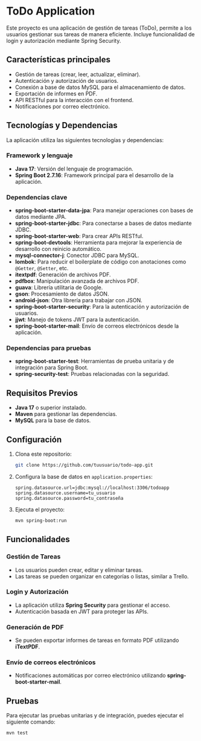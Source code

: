 # ToDo Application

Este proyecto es una aplicación de gestión de tareas (ToDo), permite a los usuarios gestionar sus tareas de manera eficiente. Incluye funcionalidad de login y autorización mediante Spring Security.

## Características principales
- Gestión de tareas (crear, leer, actualizar, eliminar).
- Autenticación y autorización de usuarios.
- Conexión a base de datos MySQL para el almacenamiento de datos.
- Exportación de informes en PDF.
- API RESTful para la interacción con el frontend.
- Notificaciones por correo electrónico.

## Tecnologías y Dependencias

La aplicación utiliza las siguientes tecnologías y dependencias:

### Framework y lenguaje
- **Java 17**: Versión del lenguaje de programación.
- **Spring Boot 2.7.16**: Framework principal para el desarrollo de la aplicación.

### Dependencias clave
- **spring-boot-starter-data-jpa**: Para manejar operaciones con bases de datos mediante JPA.
- **spring-boot-starter-jdbc**: Para conectarse a bases de datos mediante JDBC.
- **spring-boot-starter-web**: Para crear APIs RESTful.
- **spring-boot-devtools**: Herramienta para mejorar la experiencia de desarrollo con reinicio automático.
- **mysql-connector-j**: Conector JDBC para MySQL.
- **lombok**: Para reducir el boilerplate de código con anotaciones como `@Getter`, `@Setter`, etc.
- **itextpdf**: Generación de archivos PDF.
- **pdfbox**: Manipulación avanzada de archivos PDF.
- **guava**: Librería utilitaria de Google.
- **gson**: Procesamiento de datos JSON.
- **android-json**: Otra librería para trabajar con JSON.
- **spring-boot-starter-security**: Para la autenticación y autorización de usuarios.
- **jjwt**: Manejo de tokens JWT para la autenticación.
- **spring-boot-starter-mail**: Envío de correos electrónicos desde la aplicación.

### Dependencias para pruebas
- **spring-boot-starter-test**: Herramientas de prueba unitaria y de integración para Spring Boot.
- **spring-security-test**: Pruebas relacionadas con la seguridad.

## Requisitos Previos

- **Java 17** o superior instalado.
- **Maven** para gestionar las dependencias.
- **MySQL** para la base de datos.

## Configuración

1. Clona este repositorio:
    ```bash
    git clone https://github.com/tuusuario/todo-app.git
    ```

2. Configura la base de datos en `application.properties`:
    ```properties
    spring.datasource.url=jdbc:mysql://localhost:3306/todoapp
    spring.datasource.username=tu_usuario
    spring.datasource.password=tu_contraseña
    ```

3. Ejecuta el proyecto:
    ```bash
    mvn spring-boot:run
    ```

## Funcionalidades

### Gestión de Tareas
- Los usuarios pueden crear, editar y eliminar tareas.
- Las tareas se pueden organizar en categorías o listas, similar a Trello.

### Login y Autorización
- La aplicación utiliza **Spring Security** para gestionar el acceso.
- Autenticación basada en JWT para proteger las APIs.

### Generación de PDF
- Se pueden exportar informes de tareas en formato PDF utilizando **iTextPDF**.

### Envío de correos electrónicos
- Notificaciones automáticas por correo electrónico utilizando **spring-boot-starter-mail**.

## Pruebas
Para ejecutar las pruebas unitarias y de integración, puedes ejecutar el siguiente comando:

```bash
mvn test
